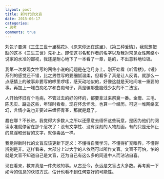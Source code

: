 ```yaml
---
layout: post
title: 新时代的文盲
date: 2015-06-17
categories:
- 思考
comments: true
---
```

刘包子要演《三生三世十里桃花》、《原来你还在这里》、《第三种爱情》，我就想把缺的这本《三生三世》先补上。即使这书名和作者的名字以及我对常见女性网络小说家的水准的鄙视，我还是耐心地下了一本看了一章，是的，不出意料地垃圾。


我第一次发现女性写的网络小说的问题是在沧月身上。刚开始看《听雪楼》，《镜》系列的感觉还不错，比之男性写的要细腻温柔，但看多了真是让人反胃。就那么一点感情上的破事非要写的啰里啰嗦，感天动地似的，好像这就是天地间唯一重要的事。再加上一堆白痴名字和白痴句子，真是骗那些脑残少女的不二法宝。

人开始怀旧有个毛病，不管过去的好的坏的，都要拿过来祭奠一番。金庸、三毛、陈忠实、路遥这些，年轻时看看，现在怀念怀念，也算一个经历。可这一堆网络玄幻，言情小说也非要过来缅怀青春，那就是蠢了。

蠢在哪？不长进。我觉得大多数人之所以还愿意去缅怀这些玩意，是因为他们的阅读水准就停留在那个层次了：没有文学性、没有深刻的人物刻画，有的只是无休止的意淫和弱智的文字，就像毒品一样。

我觉得新时代的文盲应该更新下定义：不懂得自我学习，不懂得扩充眼界，不懂得辨别是非。这样看来，大部分上过大学的人依然可以所作文盲。文盲不可怕，怕的就是文盲不知道自己是文盲，还为自己有这么多的同道中人而沾沾自喜。

现在看来，教育真是一件失败的事。从古至今，永远是文盲占大多数。再考察一下如今的信息的获取方式，估计也看不到任何变好的可能性。
